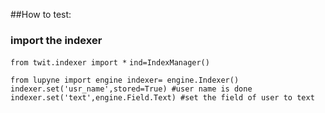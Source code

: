 
##How to test:
### import the indexer
`from twit.indexer import *`
`ind=IndexManager()`


`from lupyne import engine
indexer= engine.Indexer()
indexer.set('usr_name',stored=True) #user name is done
indexer.set('text',engine.Field.Text) #set the field of user to text
`

